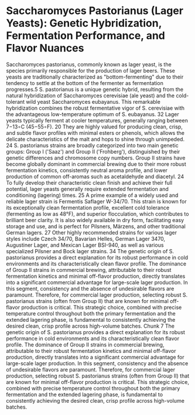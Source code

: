 # Saccharomyces Pastorianus (Lager Yeasts): Genetic Hybridization, Fermentation Performance, and Flavor Nuances

Saccharomyces pastorianus, commonly known as lager yeast, is the species primarily
responsible for the production of lager beers. These yeasts are traditionally characterized as
"bottom-fermenting" due to their tendency to settle at the bottom of the fermenter as
fermentation progresses.5
S. pastorianus is a unique genetic hybrid, resulting from the natural hybridization of
Saccharomyces cerevisiae (ale yeast) and the cold-tolerant wild yeast Saccharomyces
eubayanus. This remarkable hybridization combines the robust fermentative vigor of S.
cerevisiae with the advantageous low-temperature optimum of S. eubayanus. 32 Lager yeasts
typically ferment at cooler temperatures, generally ranging between 7−13∘C (45−55∘F). 20
They are highly valued for producing clean, crisp, and subtle flavor profiles with minimal esters
or phenols, which allows the delicate characteristics of the malt and hops to shine through
unimpeded. 24
S. pastorianus strains are broadly categorized into two main genetic groups: Group I ('Saaz')
and Group II ('Frohberg'), distinguished by their genetic differences and chromosome copy
numbers. Group II strains have become globally dominant in commercial brewing due to their
more robust fermentation kinetics, consistently neutral aroma profile, and lower production of
common off-aromas such as acetaldehyde and diacetyl. 24 To fully develop their characteristic
clean finish and achieve their full potential, lager yeasts generally require extended fermentation
and conditioning (lagering) times. 25
A prime example of a widely used and reliable lager strain is Fermentis Saflager W-34/70. This
strain is known for its exceptionally clean fermentation profile, excellent cold tolerance
(fermenting as low as 48°F), and superior flocculation, which contributes to brilliant beer clarity.
It is also widely available in dry form, facilitating easy storage and use, and is perfect for
Pilsners, Märzens, and other traditional German lagers. 27 Other highly recommended strains
for various lager styles include Czech 34/70, Bavarian Helles, German Lager 3470, Augustiner
Lager, and Mexican Lager BSI-940, as well as various specialized Pilsner and Bock lager
strains. 34
The genetic origin of S. pastorianus provides a direct explanation for its robust performance in
cold environments and its characteristically clean flavor profile. The dominance of Group II
strains in commercial brewing, attributable to their robust fermentation kinetics and minimal
off-flavor production, directly translates into a significant commercial advantage for large-scale
lager production. In this segment, consistency and the absence of undesirable flavors are
paramount. Therefore, for commercial lager production, selecting robust S. pastorianus strains
(often from Group II) that are known for minimal off-flavor production is critical. This strategic
choice, combined with precise temperature control throughout both the primary fermentation
and the extended lagering phase, is fundamental to consistently achieving the desired clean,
crisp profile across high-volume batches.
Chunk 7
The genetic origin of S. pastorianus provides a direct explanation for its robust performance in
cold environments and its characteristically clean flavor profile. The dominance of Group II
strains in commercial brewing, attributable to their robust fermentation kinetics and minimal
off-flavor production, directly translates into a significant commercial advantage for large-scale
lager production. In this segment, consistency and the absence of undesirable flavors are
paramount. Therefore, for commercial lager production, selecting robust S. pastorianus strains
(often from Group II) that are known for minimal off-flavor production is critical. This strategic
choice, combined with precise temperature control throughout both the primary fermentation
and the extended lagering phase, is fundamental to consistently achieving the desired clean,
crisp profile across high-volume batches.
